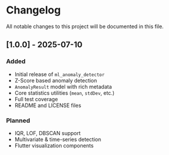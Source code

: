 # Changelog

All notable changes to this project will be documented in this file.

## [1.0.0] - 2025-07-10
### Added
- Initial release of `ml_anomaly_detector`
- Z-Score based anomaly detection
- `AnomalyResult` model with rich metadata
- Core statistics utilities (`mean`, `stdDev`, etc.)
- Full test coverage
- README and LICENSE files

### Planned
- IQR, LOF, DBSCAN support
- Multivariate & time-series detection
- Flutter visualization components